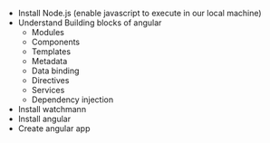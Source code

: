 + Install Node.js (enable javascript to execute in our local machine)
+ Understand Building blocks of angular
    * Modules
    * Components
    * Templates
    * Metadata
    * Data binding
    * Directives
    * Services
    * Dependency injection
+ Install watchmann
+ Install angular
+ Create angular app
